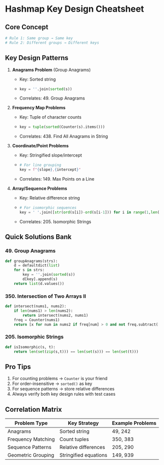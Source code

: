 # Hashmap Key Design Cheatsheet

## Core Concept
```python
# Rule 1: Same group → Same key
# Rule 2: Different groups → Different keys
```

## Key Design Patterns

1. **Anagrams Problem** (Group Anagrams)
   - Key: Sorted string
   - ```python
     key = ''.join(sorted(s))
     ```
   - Correlates: 49. Group Anagrams

2. **Frequency Map Problems**
   - Key: Tuple of character counts
   - ```python
     key = tuple(sorted(Counter(s).items()))
     ```
   - Correlates: 438. Find All Anagrams in String

3. **Coordinate/Point Problems**
   - Key: Stringified slope/intercept
   - ```python
     # For line grouping
     key = f"{slope},{intercept}"
     ```
   - Correlates: 149. Max Points on a Line

4. **Array/Sequence Problems**
   - Key: Relative difference string
   - ```python
     # For isomorphic sequences
     key = ' '.join([str(ord(s[i])-ord(s[i-1])) for i in range(1,len(s))])
     ```
   - Correlates: 205. Isomorphic Strings

## Quick Solutions Bank

### 49. Group Anagrams
```python
def groupAnagrams(strs):
    d = defaultdict(list)
    for s in strs:
        key = ''.join(sorted(s))
        d[key].append(s)
    return list(d.values())
```

### 350. Intersection of Two Arrays II
```python
def intersect(nums1, nums2):
    if len(nums1) > len(nums2):
        return intersect(nums2, nums1)
    freq = Counter(nums1)
    return [x for num in nums2 if freq[num] > 0 and not freq.subtract([num])]
```

### 205. Isomorphic Strings
```python
def isIsomorphic(s, t):
    return len(set(zip(s,t))) == len(set(s))) == len(set(t)))
```

## Pro Tips
1. For counting problems → `Counter` is your friend
2. For order-insensitive → `sorted()` as key
3. For sequence patterns → store relative differences
4. Always verify both key design rules with test cases

## Correlation Matrix
| Problem Type          | Key Strategy          | Example Problems |
|-----------------------|-----------------------|------------------|
| Anagrams              | Sorted string         | 49, 242          |
| Frequency Matching    | Count tuples          | 350, 383         |
| Sequence Patterns     | Relative differences  | 205, 290         |
| Geometric Grouping    | Stringified equations | 149, 939         |
